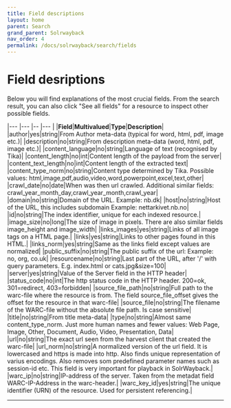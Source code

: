 ```yaml
---
title: Field descriptions
layout: home
parent: Search
grand_parent: Solrwayback
nav_order: 4
permalink: /docs/solrwayback/search/fields
---
```


# Field desriptions
Below you will find explanations of the most crucial fields. From the search result, you can also click "See all fields" for a resource to inspect other possible fields.

|--- |--- |-- |--- |
|**Field**|**Multivalued**|**Type**|**Description**|
|author|yes|string|From Author meta-data (typical for word, html, pdf, image etc.)|
|description|no|string|From description meta-data (word, html, pdf, image etc.)|
|content_language|no|string|Language of text (recognised by Tika)|
|content_length|no|int|Content length of the payload from the server|
|content_text_length|no|int|Content length of the extracted text|
|content_type_norm|no|string|Content type determined by Tika. Possible values: html,image,pdf,audio,video,word,powerpoint,excel,text,other|
|crawl_date|no|date|When was then url crawled. Additional similar fields: crawl_year_month_day,crawl_year_month,crawl_year|
|domain|no|string|Domain of the URL. Example: nb.dk|
|host|no|string|Host of the URL, this includes subdomain Example: nettarkivet.nb.no|
|id|no|string|The index identifier, unique for each indexed resource.|
|image_size|no|long|The size of image in pixels. There are also similar fields image_height and image_width|
|links_images|yes|string|Links of all image tags on a HTML page.|
|links|yes|string|Links to other pages found in this HTML.|
|links_norm|yes|string|Same as the links field except values are normalized|
|public_suffix|no|string|The public suffix of the url: Example: no, org, co.uk|
|resourcename|no|string|Last part of the URL, after '/' with query parameters. E.g. index.html or cats.jpg&size=100|
|server|yes|string|Value of the Server field in the HTTP header|
|status_code|no|int|The http status code in the HTTP header. 200=ok, 301=redirect, 403=forbidden|
|source_file_path|no|string|Full path to the warc-file where the resource is from. The field source_file_offset gives the offset for the resource in that warc-file|
|source_file|no|string|The filename of the WARC-file without the absolute file path. Is case sensitive|
|title|no|string|From title meta-data|
|type|no|string|Almost same content_type_norm. Just more human names and fewer values: Web Page, Image, Other, Document, Audio, Video, Presentation, Data|
|url|no|string|The exact url seen from the harvest client that created the warc-file|
|url_norm|no|string|A normalized version of the url field. It is lowercased and https is made into http. Also finds unique representation of varius encodings. Also removes som predefined parameter names such as session-id etc. This field is very important for playback in SolrWayback.|
|warc_ip|no|string|IP-address of the server. Taken from the metadat field WARC-IP-Address in the warc-header.|
|warc_key_id|yes|string|The unique identifier (URN) of the resource. Used for persistent referencing.|


----

